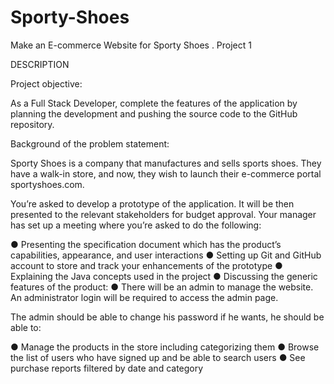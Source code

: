 
# Sporty-Shoes
Make an E-commerce Website for Sporty Shoes .
Project 1 

DESCRIPTION

Project objective:

As a Full Stack Developer, complete the features of the application by planning the development and pushing the source code to the GitHub repository. 
      

Background of the problem statement:

Sporty Shoes is a company that manufactures and sells sports shoes. They have a walk-in store, and now, they wish to launch their e-commerce portal sportyshoes.com.

 

You’re asked to develop a prototype of the application. It will be then presented to the relevant stakeholders for budget approval. Your manager has set up a meeting where you’re asked to do the following: 

● Presenting the specification document which has the product’s capabilities, appearance, and user interactions
● Setting up Git and GitHub account to store and track your enhancements of the prototype 
● Explaining the Java concepts used in the project 
● Discussing the generic features of the product:
● There will be an admin to manage the website. An administrator login will be required to access the admin page. 

 

The admin should be able to change his password if he wants, he should be able to:

● Manage the products in the store including categorizing them
● Browse the list of users who have signed up and be able to search users
● See purchase reports filtered by date and category
